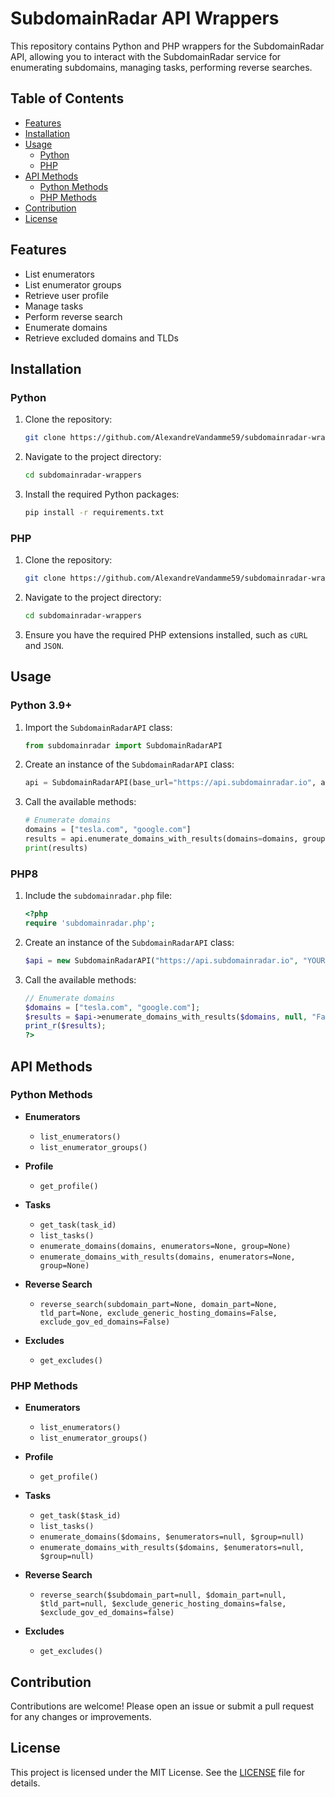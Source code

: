 # SubdomainRadar API Wrappers

This repository contains Python and PHP wrappers for the SubdomainRadar API, allowing you to interact with the SubdomainRadar service for enumerating subdomains, managing tasks, performing reverse searches.

## Table of Contents

- [Features](#features)
- [Installation](#installation)
- [Usage](#usage)
  - [Python](#python)
  - [PHP](#php)
- [API Methods](#api-methods)
  - [Python Methods](#python-methods)
  - [PHP Methods](#php-methods)
- [Contribution](#contribution)
- [License](#license)

## Features

- List enumerators
- List enumerator groups
- Retrieve user profile
- Manage tasks
- Perform reverse search
- Enumerate domains
- Retrieve excluded domains and TLDs

## Installation

### Python

1. Clone the repository:

    ```sh
    git clone https://github.com/AlexandreVandamme59/subdomainradar-wrappers.git
    ```

2. Navigate to the project directory:

    ```sh
    cd subdomainradar-wrappers
    ```

3. Install the required Python packages:

    ```sh
    pip install -r requirements.txt
    ```

### PHP

1. Clone the repository:

    ```sh
    git clone https://github.com/AlexandreVandamme59/subdomainradar-wrappers.git
    ```

2. Navigate to the project directory:

    ```sh
    cd subdomainradar-wrappers
    ```

3. Ensure you have the required PHP extensions installed, such as `cURL` and `JSON`.

## Usage

### Python 3.9+

1. Import the `SubdomainRadarAPI` class:

    ```python
    from subdomainradar import SubdomainRadarAPI
    ```

2. Create an instance of the `SubdomainRadarAPI` class:

    ```python
    api = SubdomainRadarAPI(base_url="https://api.subdomainradar.io", api_key="YOUR_API_KEY")
    ```

3. Call the available methods:

    ```python
    # Enumerate domains
    domains = ["tesla.com", "google.com"]
    results = api.enumerate_domains_with_results(domains=domains, group="Fast")
    print(results)
    ```

### PHP8

1. Include the `subdomainradar.php` file:

    ```php
    <?php
    require 'subdomainradar.php';
    ```

2. Create an instance of the `SubdomainRadarAPI` class:

    ```php
    $api = new SubdomainRadarAPI("https://api.subdomainradar.io", "YOUR_API_KEY");
    ```

3. Call the available methods:

    ```php
    // Enumerate domains
    $domains = ["tesla.com", "google.com"];
    $results = $api->enumerate_domains_with_results($domains, null, "Fast");
    print_r($results);
    ?>
    ```

## API Methods

### Python Methods

- **Enumerators**
  - `list_enumerators()`
  - `list_enumerator_groups()`
  
- **Profile**
  - `get_profile()`
  
- **Tasks**
  - `get_task(task_id)`
  - `list_tasks()`
  - `enumerate_domains(domains, enumerators=None, group=None)`
  - `enumerate_domains_with_results(domains, enumerators=None, group=None)`
  
- **Reverse Search**
  - `reverse_search(subdomain_part=None, domain_part=None, tld_part=None, exclude_generic_hosting_domains=False, exclude_gov_ed_domains=False)`
  
- **Excludes**
  - `get_excludes()`

### PHP Methods

- **Enumerators**
  - `list_enumerators()`
  - `list_enumerator_groups()`
  
- **Profile**
  - `get_profile()`
  
- **Tasks**
  - `get_task($task_id)`
  - `list_tasks()`
  - `enumerate_domains($domains, $enumerators=null, $group=null)`
  - `enumerate_domains_with_results($domains, $enumerators=null, $group=null)`
  
- **Reverse Search**
  - `reverse_search($subdomain_part=null, $domain_part=null, $tld_part=null, $exclude_generic_hosting_domains=false, $exclude_gov_ed_domains=false)`
  
- **Excludes**
  - `get_excludes()`

## Contribution

Contributions are welcome! Please open an issue or submit a pull request for any changes or improvements.

## License

This project is licensed under the MIT License. See the [LICENSE](LICENSE) file for details.
